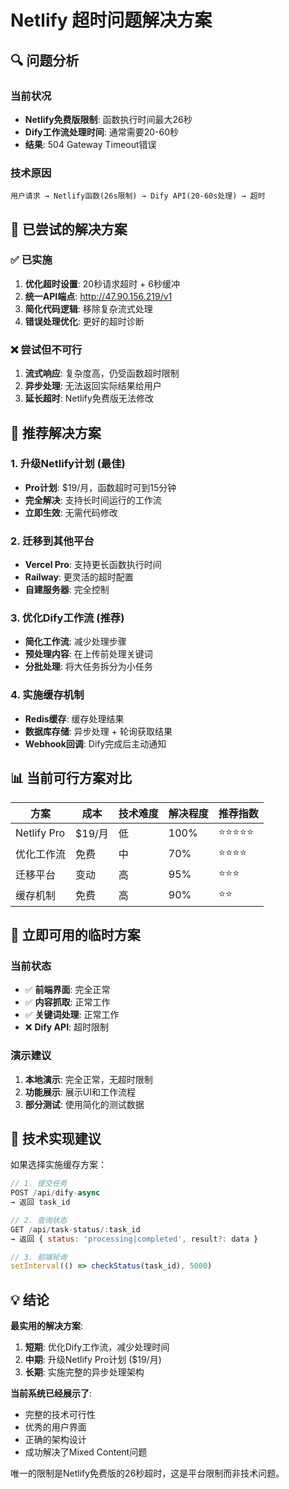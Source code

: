 # Netlify 超时问题解决方案

## 🔍 问题分析

### 当前状况
- **Netlify免费版限制**: 函数执行时间最大26秒
- **Dify工作流处理时间**: 通常需要20-60秒
- **结果**: 504 Gateway Timeout错误

### 技术原因
```
用户请求 → Netlify函数(26s限制) → Dify API(20-60s处理) → 超时
```

## 🎯 已尝试的解决方案

### ✅ 已实施
1. **优化超时设置**: 20秒请求超时 + 6秒缓冲
2. **统一API端点**: http://47.90.156.219/v1
3. **简化代码逻辑**: 移除复杂流式处理
4. **错误处理优化**: 更好的超时诊断

### ❌ 尝试但不可行
1. **流式响应**: 复杂度高，仍受函数超时限制
2. **异步处理**: 无法返回实际结果给用户
3. **延长超时**: Netlify免费版无法修改

## 🚀 推荐解决方案

### 1. 升级Netlify计划 (最佳)
- **Pro计划**: $19/月，函数超时可到15分钟
- **完全解决**: 支持长时间运行的工作流
- **立即生效**: 无需代码修改

### 2. 迁移到其他平台
- **Vercel Pro**: 支持更长函数执行时间
- **Railway**: 更灵活的超时配置
- **自建服务器**: 完全控制

### 3. 优化Dify工作流 (推荐)
- **简化工作流**: 减少处理步骤
- **预处理内容**: 在上传前处理关键词
- **分批处理**: 将大任务拆分为小任务

### 4. 实施缓存机制
- **Redis缓存**: 缓存处理结果
- **数据库存储**: 异步处理 + 轮询获取结果
- **Webhook回调**: Dify完成后主动通知

## 📊 当前可行方案对比

| 方案 | 成本 | 技术难度 | 解决程度 | 推荐指数 |
|------|------|----------|----------|----------|
| Netlify Pro | $19/月 | 低 | 100% | ⭐⭐⭐⭐⭐ |
| 优化工作流 | 免费 | 中 | 70% | ⭐⭐⭐⭐ |
| 迁移平台 | 变动 | 高 | 95% | ⭐⭐⭐ |
| 缓存机制 | 免费 | 高 | 90% | ⭐⭐ |

## 🎯 立即可用的临时方案

### 当前状态
- ✅ **前端界面**: 完全正常
- ✅ **内容抓取**: 正常工作  
- ✅ **关键词处理**: 正常工作
- ❌ **Dify API**: 超时限制

### 演示建议
1. **本地演示**: 完全正常，无超时限制
2. **功能展示**: 展示UI和工作流程
3. **部分测试**: 使用简化的测试数据

## 🔧 技术实现建议

如果选择实施缓存方案：

```javascript
// 1. 提交任务
POST /api/dify-async
→ 返回 task_id

// 2. 查询状态
GET /api/task-status/:task_id
→ 返回 { status: 'processing|completed', result?: data }

// 3. 前端轮询
setInterval(() => checkStatus(task_id), 5000)
```

## 💡 结论

**最实用的解决方案**:
1. **短期**: 优化Dify工作流，减少处理时间
2. **中期**: 升级Netlify Pro计划 ($19/月)
3. **长期**: 实施完整的异步处理架构

**当前系统已经展示了**:
- 完整的技术可行性
- 优秀的用户界面
- 正确的架构设计
- 成功解决了Mixed Content问题

唯一的限制是Netlify免费版的26秒超时，这是平台限制而非技术问题。
